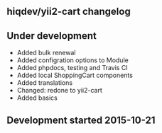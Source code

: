 hiqdev/yii2-cart changelog
--------------------------

## Under development

- Added bulk renewal
- Added configration options to Module
- Added phpdocs, testing and Travis CI
- Added local ShoppingCart components
- Added translations
- Changed: redone to yii2-cart
- Added basics

## Development started 2015-10-21

